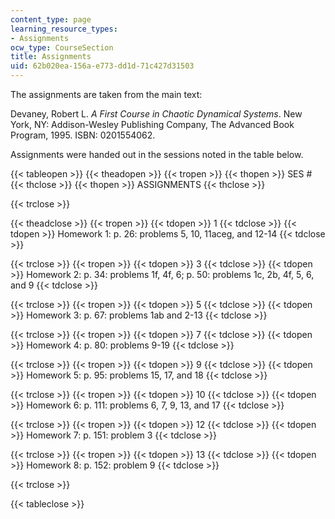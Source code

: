 ```yaml
---
content_type: page
learning_resource_types:
- Assignments
ocw_type: CourseSection
title: Assignments
uid: 62b020ea-156a-e773-dd1d-71c427d31503
---
```


The assignments are taken from the main text:

Devaney, Robert L. _A First Course in Chaotic Dynamical Systems_. New York, NY: Addison-Wesley Publishing Company, The Advanced Book Program, 1995. ISBN: 0201554062.

Assignments were handed out in the sessions noted in the table below.

{{< tableopen >}}
{{< theadopen >}}
{{< tropen >}}
{{< thopen >}}
SES #
{{< thclose >}}
{{< thopen >}}
ASSIGNMENTS
{{< thclose >}}

{{< trclose >}}

{{< theadclose >}}
{{< tropen >}}
{{< tdopen >}}
1
{{< tdclose >}}
{{< tdopen >}}
Homework 1: p. 26: problems 5, 10, 11aceg, and 12-14
{{< tdclose >}}

{{< trclose >}}
{{< tropen >}}
{{< tdopen >}}
3
{{< tdclose >}}
{{< tdopen >}}
Homework 2: p. 34: problems 1f, 4f, 6; p. 50: problems 1c, 2b, 4f, 5, 6, and 9
{{< tdclose >}}

{{< trclose >}}
{{< tropen >}}
{{< tdopen >}}
5
{{< tdclose >}}
{{< tdopen >}}
Homework 3: p. 67: problems 1ab and 2-13
{{< tdclose >}}

{{< trclose >}}
{{< tropen >}}
{{< tdopen >}}
7
{{< tdclose >}}
{{< tdopen >}}
Homework 4: p. 80: problems 9-19
{{< tdclose >}}

{{< trclose >}}
{{< tropen >}}
{{< tdopen >}}
9
{{< tdclose >}}
{{< tdopen >}}
Homework 5: p. 95: problems 15, 17, and 18
{{< tdclose >}}

{{< trclose >}}
{{< tropen >}}
{{< tdopen >}}
10
{{< tdclose >}}
{{< tdopen >}}
Homework 6: p. 111: problems 6, 7, 9, 13, and 17
{{< tdclose >}}

{{< trclose >}}
{{< tropen >}}
{{< tdopen >}}
12
{{< tdclose >}}
{{< tdopen >}}
Homework 7: p. 151: problem 3
{{< tdclose >}}

{{< trclose >}}
{{< tropen >}}
{{< tdopen >}}
13
{{< tdclose >}}
{{< tdopen >}}
Homework 8: p. 152: problem 9
{{< tdclose >}}

{{< trclose >}}

{{< tableclose >}}